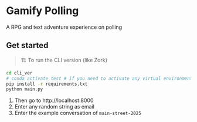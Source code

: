 # Gamify Polling
A RPG and text adventure experience on polling

## Get started
> 🏗️ To run the CLI version (like Zork)

```bash
cd cli_ver
# conda activate test # if you need to activate any virtual environment to isolate the code
pip install -r requirements.txt
python main.py
```

1. Then go to http://localhost:8000
2. Enter any random string as email
3. Enter the example conversation of `main-street-2025`
